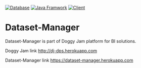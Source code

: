 [![Database](https://img.shields.io/badge/postgres-postgresql9.5.5-blue.svg)](https://www.postgresql.org/)
[![Java Framwork](https://img.shields.io/badge/java-sparkjava2.5-brightgreen.svg)](http://sparkjava.com/)
[![Client](https://img.shields.io/badge/client-angular%201.5-orange.svg)](https://angularjs.org/)

# Dataset-Manager
Dataset-Manager is part of Doggy Jam platform for BI solutions.

Doggy Jam link http://dj-dps.herokuapp.com

Dataset-Manager link https://dataset-manager.herokuapp.com
